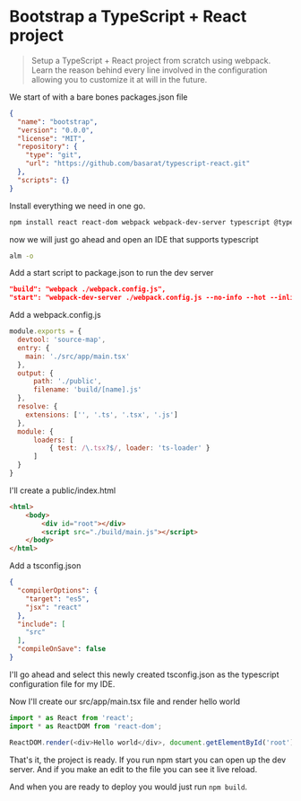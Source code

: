 # Bootstrap a TypeScript + React  project
> Setup a TypeScript + React project from scratch using webpack. Learn the reason behind every line involved in the configuration allowing you to customize it at will in the future.

We start of with a bare bones packages.json file
```json
{
  "name": "bootstrap",
  "version": "0.0.0",
  "license": "MIT",
  "repository": {
    "type": "git",
    "url": "https://github.com/basarat/typescript-react.git"
  },
  "scripts": {}
}
```

Install everything we need in one go.
```bash
npm install react react-dom webpack webpack-dev-server typescript @types/react @types/react-dom ts-loader -S
```

now we will just go ahead and open an IDE that supports typescript

```bash
alm -o
```

Add a start script to package.json to run the dev server

```json
"build": "webpack ./webpack.config.js",
"start": "webpack-dev-server ./webpack.config.js --no-info --hot --inline --content-base ./public"
```

Add a webpack.config.js

```js
module.exports = {
  devtool: 'source-map',
  entry: {
    main: './src/app/main.tsx'
  },
  output: {
      path: './public',
      filename: 'build/[name].js'
  },
  resolve: {
    extensions: ['', '.ts', '.tsx', '.js']
  },
  module: {
      loaders: [
          { test: /\.tsx?$/, loader: 'ts-loader' }
      ]
  }
}
```

I'll create a public/index.html
```html
<html>
    <body>
        <div id="root"></div>
        <script src="./build/main.js"></script>
    </body>
</html>
```

Add a tsconfig.json

```json
{
  "compilerOptions": {
    "target": "es5",
    "jsx": "react"
  },
  "include": [
    "src"
  ],
  "compileOnSave": false
}
```
I'll go ahead and select this newly created tsconfig.json as the typescript configuration file for my IDE.

Now I'll create our src/app/main.tsx file and render hello world
```js
import * as React from 'react';
import * as ReactDOM from 'react-dom';

ReactDOM.render(<div>Hello world</div>, document.getElementById('root'));
```

That's it, the project is ready. If you run npm start you can open up the dev server. And if you make an edit to the file you can see it live reload.

And when you are ready to deploy you would just run `npm build`.


